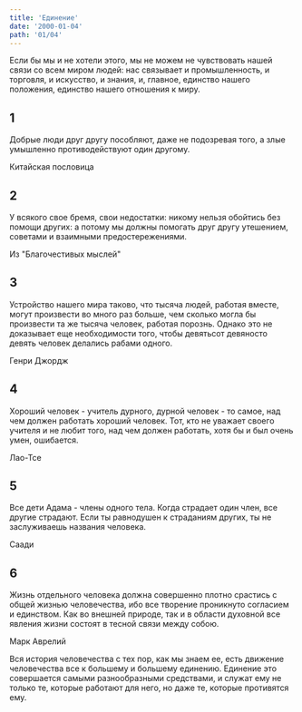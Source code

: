 ```yaml
---
title: 'Единение'
date: '2000-01-04'
path: '01/04'
---
```


Если бы мы и не хотели этого, мы не можем не чувствовать нашей связи со всем миром людей: нас связывает и промышленность, и торговля, и искусство, и знания, и, главное, единство нашего положения, единство нашего отношения к миру.
<!-- {.intro} -->

## 1

Добрые люди друг другу пособляют, даже не подозревая того, а злые умышленно противодействуют один другому.

Китайская пословица
<!-- {.source} -->

## 2

У всякого свое бремя, свои недостатки: никому нельзя обойтись без помощи других: а потому мы должны помогать друг другу утешением, советами и взаимными предостережениями.

Из "Благочестивых мыслей"
<!-- {.source} -->

## 3

Устройство нашего мира таково, что тысяча людей, работая вместе, могут произвести во много раз больше, чем сколько могла бы произвести та же тысяча человек, работая порознь. Однако это не доказывает еще необходимости того, чтобы девятьсот девяносто девять человек делались рабами одного.

Генри Джордж
<!-- {.source} -->

## 4

Хороший человек - учитель дурного, дурной человек - то самое, над чем должен работать хороший человек. Тот, кто не уважает своего учителя и не любит того, над чем должен работать, хотя бы и был очень умен, ошибается.

Лао-Тсе
<!-- {.source} -->

## 5

Все дети Адама - члены одного тела. Когда страдает один член, все другие страдают. Если ты равнодушен к страданиям других, ты не заслуживаешь названия человека.

Саади
<!-- {.source} -->

## 6

Жизнь отдельного человека должна совершенно плотно срастись с общей жизнью человечества, ибо все творение проникнуто согласием и единством. Как во внешней природе, так и в области духовной все явления жизни состоят в тесной связи между собою.

Марк Аврелий
<!-- {.source} -->

Вся история человечества с тех пор, как мы знаем ее, есть движение человечества все к большему и большему единению. Единение это совершается самыми разнообразными средствами, и служат ему не только те, которые работают для него, но даже те, которые противятся ему.
<!-- {.conclusion} -->